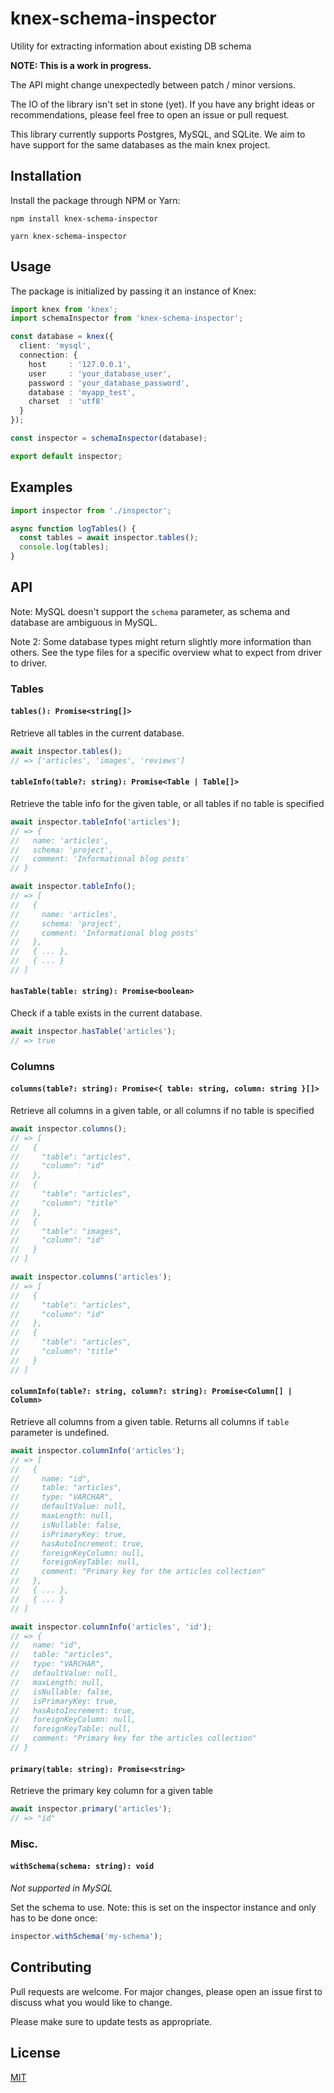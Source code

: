 # knex-schema-inspector

Utility for extracting information about existing DB schema

**NOTE: This is a work in progress.**

The API might change unexpectedly between patch / minor versions.

The IO of the library isn't set in stone (yet). If you have any bright ideas or recommendations, please feel free to open
an issue or pull request.

This library currently supports Postgres, MySQL, and SQLite. We aim to have support for the same databases as the main
knex project.

## Installation

Install the package through NPM or Yarn:

```
npm install knex-schema-inspector
```

```
yarn knex-schema-inspector
```

## Usage

The package is initialized by passing it an instance of Knex:

```ts
import knex from 'knex';
import schemaInspector from 'knex-schema-inspector';

const database = knex({
  client: 'mysql',
  connection: {
    host     : '127.0.0.1',
    user     : 'your_database_user',
    password : 'your_database_password',
    database : 'myapp_test',
    charset  : 'utf8'
  }
});

const inspector = schemaInspector(database);

export default inspector;
```

## Examples

```ts
import inspector from './inspector';

async function logTables() {
  const tables = await inspector.tables();
  console.log(tables);
}
```

## API

Note: MySQL doesn't support the `schema` parameter, as schema and database are ambiguous in MySQL.

Note 2: Some database types might return slightly more information than others. See the type files for a specific overview what to expect from driver to driver.

### Tables

#### `tables(): Promise<string[]>`

Retrieve all tables in the current database.

```ts
await inspector.tables();
// => ['articles', 'images', 'reviews']
```

#### `tableInfo(table?: string): Promise<Table | Table[]>`

Retrieve the table info for the given table, or all tables if no table is specified

```ts
await inspector.tableInfo('articles');
// => {
//   name: 'articles',
//   schema: 'project',
//   comment: 'Informational blog posts'
// }

await inspector.tableInfo();
// => [
//   {
//     name: 'articles',
//     schema: 'project',
//     comment: 'Informational blog posts'
//   },
//   { ... },
//   { ... }
// ]
```

#### `hasTable(table: string): Promise<boolean>`

Check if a table exists in the current database.

```ts
await inspector.hasTable('articles');
// => true
```

### Columns

#### `columns(table?: string): Promise<{ table: string, column: string }[]>`

Retrieve all columns in a given table, or all columns if no table is specified

```ts
await inspector.columns();
// => [
//   {
//     "table": "articles",
//     "column": "id"
//   },
//   {
//     "table": "articles",
//     "column": "title"
//   },
//   {
//     "table": "images",
//     "column": "id"
//   }
// ]

await inspector.columns('articles');
// => [
//   {
//     "table": "articles",
//     "column": "id"
//   },
//   {
//     "table": "articles",
//     "column": "title"
//   }
// ]
```

#### `columnInfo(table?: string, column?: string): Promise<Column[] | Column>`

Retrieve all columns from a given table. Returns all columns if `table` parameter is undefined.

```ts
await inspector.columnInfo('articles');
// => [
//   {
//     name: "id",
//     table: "articles",
//     type: "VARCHAR",
//     defaultValue: null,
//     maxLength: null,
//     isNullable: false,
//     isPrimaryKey: true,
//     hasAutoIncrement: true,
//     foreignKeyColumn: null,
//     foreignKeyTable: null,
//     comment: "Primary key for the articles collection"
//   },
//   { ... },
//   { ... }
// ]

await inspector.columnInfo('articles', 'id');
// => {
//   name: "id",
//   table: "articles",
//   type: "VARCHAR",
//   defaultValue: null,
//   maxLength: null,
//   isNullable: false,
//   isPrimaryKey: true,
//   hasAutoIncrement: true,
//   foreignKeyColumn: null,
//   foreignKeyTable: null,
//   comment: "Primary key for the articles collection"
// }
```

#### `primary(table: string): Promise<string>`

Retrieve the primary key column for a given table

```ts
await inspector.primary('articles');
// => "id"
```

### Misc.

#### `withSchema(schema: string): void`

_Not supported in MySQL_

Set the schema to use. Note: this is set on the inspector instance and only has to be done once:

```ts
inspector.withSchema('my-schema');
```

## Contributing

Pull requests are welcome. For major changes, please open an issue first to discuss what you would like to change.

Please make sure to update tests as appropriate.

## License

[MIT](https://choosealicense.com/licenses/mit/)